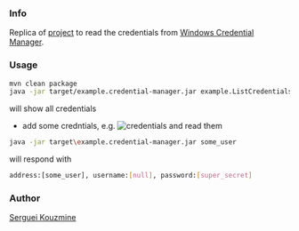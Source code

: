 ### Info

Replica of [project](https://github.com/dariusz-szczepaniak/java.jna.WindowsCredentialManager) to read the credentials from
[Windows Credential Manager](https://support.microsoft.com/en-au/windows/accessing-credential-manager-1b5c916a-6a16-889f-8581-fc16e8165ac0).

### Usage

```sh
mvn clean package
java -jar target/example.credential-manager.jar example.ListCredentials
```
will show all credentials
* add some credntials, e.g.
![credentials](https://github.com/sergueik/selenium_jav/blob/master/credential_manager/screenshots/capture.png)
and read them
```sh
java -jar target\example.credential-manager.jar some_user
```
will respond with
```sh
address:[some_user], username:[null], password:[super_secret]
```

### Author
[Serguei Kouzmine](kouzmine_serguei@yahoo.com)
